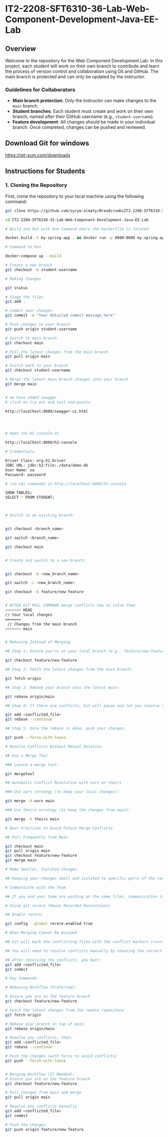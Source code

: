 # IT2-2208-SFT6310-36-Lab-Web-Component-Development-Java-EE-Lab

## Overview

Welcome to the repository for the Web Component Development Lab. In this project, each student will work on their own branch to contribute and learn the process of version control and collaboration using Git and GitHub. The main branch is protected and can only be updated by the instructor.



### Guidelines for Collaborators

- **Main branch protection**: Only the instructor can make changes to the `main` branch.
- **Student branches**: Each student must create and work on their own branch, named after their GitHub username (e.g., `student-username`).
- **Feature development**: All changes should be made in your individual branch. Once completed, changes can be pushed and reviewed.

## Download Git for windows

https://git-scm.com/downloads

## Instructions for Students

### 1. Cloning the Repository

First, clone the repository to your local machine using the following command:

```bash
git clone https://github.com/syrym-almaty/BreadcrumbsIT2-2208-SFT6310-36-Lab-Web-Component-Development-Java-EE-Lab.git

cd IT2-2204-SFT6310-32-Lab-Web-Component-Development-Java-EE-Lab

# Build and Run with One Command where the Dockerfile is located

docker build -t my-spring-app . && docker run -p 8080:8080 my-spring-app

# Command to Run

docker-compose up --build

# Create a new branch
git checkout -b student-username

# Making Changes

git status

# Stage the files
git add .

# Commit your changes
git commit -m "Your detailed commit message here"

# Push changes to your branch
git push origin student-username

# Switch to main branch
git checkout main

# Pull the latest changes from the main branch
git pull origin main

# Switch back to your branch
git checkout student-username

# Merge the latest main branch changes into your branch
git merge main


# we have added swagger
# click on try out and test end-points

http://localhost:8080/swagger-ui.html




# Open the H2 console at

http://localhost:8080/h2-console

# Credentials

Driver Class: org.h2.Driver
JDBC URL: jdbc:h2:file:./data/demo-db
User Name: sa
Password: password

# run sql commands in http://localhost:8080/h2-console

SHOW TABLES;
SELECT * FROM STUDENT;



# Switch to an existing branch:


git checkout <branch_name>

git switch <branch_name>

git checkout main


# Create and switch to a new branch:


git checkout -b <new_branch_name>

git switch -c <new_branch_name>

git checkout -b feature/new-feature


# AFTER GIT PULL COMMAND merge conflicts how to solve them
<<<<<<< HEAD
// Your local changes
=======
 // Changes from the main branch
>>>>>>> main


# Rebasing Instead of Merging

## Step 1: Ensure you're on your local branch (e.g., feature/new-feature):

git checkout feature/new-feature

## Step 2: Fetch the latest changes from the main branch:

git fetch origin

## Step 3: Rebase your branch onto the latest main:

git rebase origin/main

## Step 4: If there are conflicts, Git will pause and let you resolve them manually. After resolving them, use:

git add <conflicted_file>
git rebase --continue

## Step 5: Once the rebase is done, push your changes:

git push --force-with-lease

# Resolve Conflicts Without Manual Deletion

## Use a Merge Tool

### Launch a merge tool:

git mergetool

## Automatic Conflict Resolution with ours or theirs

### Use ours strategy (to keep your local changes):

git merge -X ours main

### Use theirs strategy (to keep the changes from main):

git merge -X theirs main

# Best Practices to Avoid Future Merge Conflicts

## Pull Frequently from Main

git checkout main
git pull origin main
git checkout feature/new-feature
git merge main

# Make Smaller, Isolated Changes

## Keeping your changes small and isolated to specific parts of the codebase helps reduce conflicts, as the more you modify the same areas, the higher the chance of conflicts.

# Communicate with the Team

## If you and your team are working on the same files, communication is key. Avoid editing the same files simultaneously unless necessary.

# Using git rerere (Reuse Recorded Resolutions)

## Enable rerere:

git config --global rerere.enabled true

# When Merging Cannot Be Avoided

## Git will mark the conflicting files with the conflict markers (<<<<<<, ======, >>>>>>).

## You will need to resolve conflicts manually by choosing the correct version of the code.

## After resolving the conflicts, you must:
git add <conflicted_file>
git commit

# Key Commands:

# Rebasing Workflow (Preferred):

# Ensure you are on the feature branch
git checkout feature/new-feature

# Fetch the latest changes from the remote repository
git fetch origin

# Rebase your branch on top of main
git rebase origin/main

# Resolve any conflicts, then:
git add <conflicted_file>
git rebase --continue

# Push the changes (with force to avoid conflicts)
git push --force-with-lease


# Merging Workflow (If Needed):
# Ensure you are on the feature branch
git checkout feature/new-feature

# Pull changes from main and merge
git pull origin main

# Resolve any conflicts manually
git add <conflicted_file>
git commit

# Push the changes
git push origin feature/new-feature
